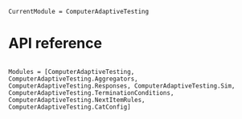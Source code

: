 ```@meta
CurrentModule = ComputerAdaptiveTesting
```

# API reference

```@index
```

```@autodocs
Modules = [ComputerAdaptiveTesting, ComputerAdaptiveTesting.Aggregators, ComputerAdaptiveTesting.Responses, ComputerAdaptiveTesting.Sim, ComputerAdaptiveTesting.TerminationConditions, ComputerAdaptiveTesting.NextItemRules, ComputerAdaptiveTesting.CatConfig]
```
